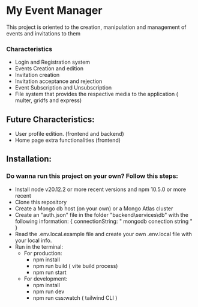 # My Event Manager
This project is oriented to the creation, manipulation and management of events and invitations to them

### Characteristics
- Login and Registration system
- Events Creation and edition
- Invitation creation
- Invitation acceptance and rejection
- Event Subscription and Unsubscription
- File system that provides the respective media to the application ( multer, gridfs and express)

## Future Characteristics:
- User profile edition. (frontend and backend)
- Home page extra functionalities (frontend)


## Installation:

### Do wanna run this project on your own? Follow this steps:
- Install node v20.12.2 or more recent versions and npm 10.5.0 or more recent
- Clone this repository
- Create a Mongo db host (on your own) or a Mongo Atlas cluster
- Create an "auth.json" file in the folder "backend\services\db\" with the following information: { connectionString: " mongodb conection string " }
- Read the .env.local.example file and create your own .env.local file with your local info.
- Run in the terminal:
  - For production: 
    - npm install
    - npm run build ( vite build process)
    - npm run start 
  - For development:
    - npm install
    - npm run dev 
    - npm run css:watch ( tailwind CLI ) 

